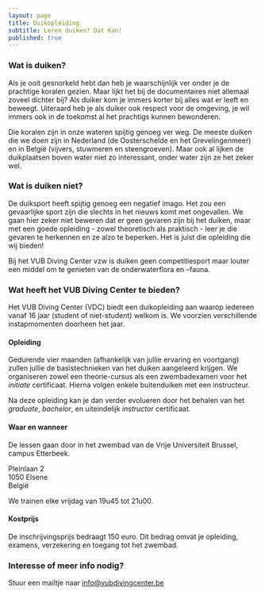 ```yaml
---
layout: page
title: Duikopleiding
subtitle: Leren duiken? Dat Kan!
published: true
---
```


### Wat is duiken?
Als je ooit gesnorkeld hebt dan heb je waarschijnlijk ver onder je de prachtige koralen gezien. Maar lijkt het bij de documentaires niet allemaal zoveel dichter bij? Als duiker kom je immers korter bij alles wat er leeft en beweegt. Uiteraard heb je als duiker ook respect voor de omgeving, je wil immers ook in de toekomst al het prachtigs kunnen bewonderen.

Die koralen zijn in onze wateren spijtig genoeg ver weg. De meeste duiken die we doen zijn in Nederland (de Oosterschelde en het Grevelingenmeer) en in België (vijvers, stuwmeren en steengroeven). Maar ook al lijken de duikplaatsen boven water niet zo interessant, onder water zijn ze het zeker wel.

### Wat is duiken niet?
De duiksport heeft spijtig genoeg een negatief imago. Het zou een gevaarlijke sport zijn die slechts in het nieuws komt met ongevallen. We gaan hier zeker niet beweren dat er geen gevaren zijn bij het duiken, maar met een goede opleiding - zowel theoretisch als praktisch - leer je die gevaren te herkennen en ze alzo te beperken. Het is juist die opleiding die wij bieden!

Bij het VUB Diving Center vzw is duiken geen competitiesport maar louter een middel om te genieten van de onderwaterflora en –fauna.

### Wat heeft het VUB Diving Center te bieden?

Het VUB Diving Center (VDC) biedt een duikopleiding aan waarop iedereen vanaf 16 jaar (student of niet-student) welkom is. We voorzien verschillende instapmomenten doorheen het jaar.

#### Opleiding 

Gedurende vier maanden (afhankelijk van jullie ervaring en voortgang) zullen jullie de basistechnieken van het duiken aangeleerd krijgen.  We organiseren zowel een theorie-cursus als een zwembadexamen voor het *initiate* certificaat. Hierna volgen enkele buitenduiken met een instructeur.

Na deze opleiding kan je dan verder evolueren door het behalen van het *graduate*, *bachelor*, en uiteindelijk *instructor* certificaat.

#### Waar en wanneer

De lessen gaan door in het zwembad van de Vrije Universiteit Brussel, campus Etterbeek.

Pleinlaan 2  
1050 Elsene  
België

We trainen elke vrijdag van 19u45 tot 21u00.

#### Kostprijs

De inschrijvingsprijs bedraagt 150 euro. Dit bedrag omvat je opleiding, examens, verzekering en toegang tot het zwembad.

### Interesse of meer info nodig?

Stuur een mailtje naar <info@vubdivingcenter.be>
